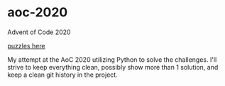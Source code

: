 # aoc-2020
Advent of Code 2020

[puzzles here](https://adventofcode.com/)

My attempt at the AoC 2020 utilizing Python to solve the challenges. I'll strive to keep everything clean, possibly show more than 1 solution, and keep a clean git history in the project.